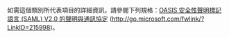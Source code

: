 如需這個類別所代表項目的詳細資訊，請參閱下列規格：[OASIS 安全性聲明標記語言 (SAML) V2.0 的聲明與通訊協定](http://go.microsoft.com/fwlink/?LinkID=215998) (http://go.microsoft.com/fwlink/?LinkID=215998)。